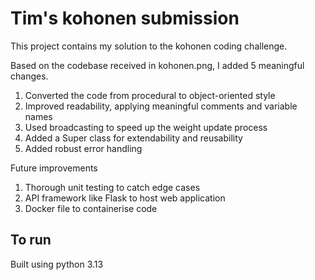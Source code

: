 # Tim's kohonen submission

This project contains my solution to the kohonen coding challenge.

Based on the codebase received in kohonen.png, I added 5 meaningful changes.

1. Converted the code from procedural to object-oriented style 
2. Improved readability, applying meaningful comments and variable names
3. Used broadcasting to speed up the weight update process
4. Added a Super class for extendability and reusability
5. Added robust error handling

Future improvements
1. Thorough unit testing to catch edge cases
2. API framework like Flask to host web application 
3. Docker file to containerise code

## To run
Built using python 3.13
